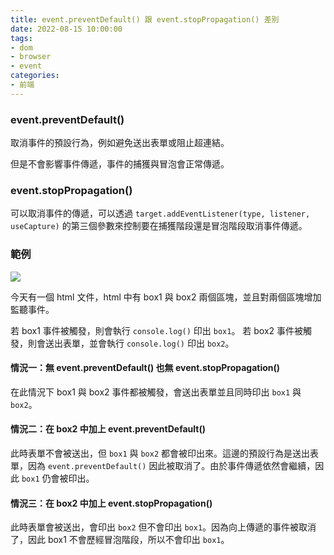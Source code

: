 ```yaml
---
title: event.preventDefault() 跟 event.stopPropagation() 差別
date: 2022-08-15 10:00:00
tags:
- dom
- browser
- event
categories:
- 前端
---
```


### event.preventDefault()

取消事件的預設行為，例如避免送出表單或阻止超連結。

但是不會影響事件傳遞，事件的捕獲與冒泡會正常傳遞。

### event.stopPropagation()

可以取消事件的傳遞，可以透過 `target.addEventListener(type, listener, useCapture)` 的第三個參數來控制要在捕獲階段還是冒泡階段取消事件傳遞。

### 範例

![](https://i.imgur.com/l05Aoth.png)

今天有一個 html 文件，html 中有 box1 與 box2 兩個區塊，並且對兩個區塊增加監聽事件。

若 box1 事件被觸發，則會執行 `console.log()` 印出 `box1`。
若 box2 事件被觸發，則會送出表單，並會執行 `console.log()` 印出 `box2`。

#### 情況一：無 event.preventDefault() 也無 event.stopPropagation()

在此情況下 box1 與 box2 事件都被觸發，會送出表單並且同時印出 `box1` 與 `box2`。

#### 情況二：在 box2 中加上 event.preventDefault()

此時表單不會被送出，但 `box1` 與 `box2` 都會被印出來。這邊的預設行為是送出表單，因為 `event.preventDefault()` 因此被取消了。由於事件傳遞依然會繼續，因此 `box1` 仍會被印出。

#### 情況三：在 box2 中加上 event.stopPropagation()

此時表單會被送出，會印出 `box2` 但不會印出 `box1`。因為向上傳遞的事件被取消了，因此 box1 不會歷經冒泡階段，所以不會印出 `box1`。